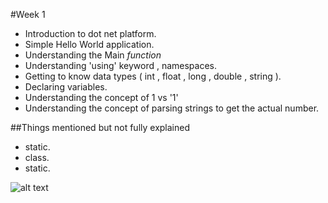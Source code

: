 #Week 1

- Introduction to dot net platform.
- Simple Hello World application.
- Understanding the Main *function*
- Understanding 'using' keyword , namespaces.
- Getting to know data types ( int , float , long , double , string ).
- Declaring variables.
- Understanding the concept of 1 vs '1'
- Understanding the concept of parsing strings to get the actual number.
 

##Things mentioned but not fully explained
- static.
- class.
- static.

![alt text](https://raw.github.com/TheNightPhoenix/AdvancedProgramming/master/week1/map.png "Class Mind Map")


